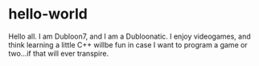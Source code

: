 hello-world
===========

Hello all. I am Dubloon7, and I am a Dubloonatic. I enjoy videogames, and think learning a little C++ willbe fun in case I want to program a game or two...if that will ever transpire.
